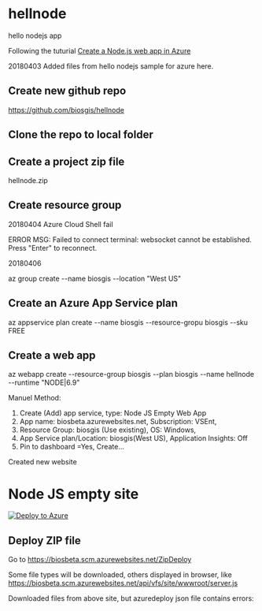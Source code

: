 # hellnode
hello nodejs app

Following the tuturial
[Create a Node.js web app in Azure](https://docs.microsoft.com/en-us/azure/app-service/app-service-web-get-started-nodejs)


20180403 Added files from hello nodejs sample for azure here.

## Create new github repo

https://github.com/biosgis/hellnode

## Clone the repo to local folder

## Create a project zip file 

hellnode.zip


## Create resource group

20180404 Azure Cloud Shell fail

ERROR MSG: 
Failed to connect terminal: websocket cannot be established. Press "Enter" to reconnect.

20180406

az group create --name biosgis --location "West US"

## Create an Azure App Service plan

az appservice plan create --name biosgis --resource-gropu biosgis --sku FREE

## Create a web app

az webapp create --resource-group biosgis --plan biosgis --name hellnode --runtime "NODE|6.9"

Manuel Method: 
1. Create (Add) app service, type: Node JS Empty Web App
2. App name: biosbeta.azurewebsites.net, Subscription: VSEnt, 
3. Resource Group: biosgis (Use existing), OS: Windows, 
4. App Service plan/Location: biosgis(West US), Application Insights: Off
5. Pin to dashboard =Yes, Create...

Created new website 

# Node JS empty site
[![Deploy to Azure](http://azuredeploy.net/deploybutton.png)](https://azuredeploy.net/)

## Deploy ZIP file

Go to https://biosbeta.scm.azurewebsites.net/ZipDeploy

Some file types will be downloaded, others displayed in browser, like 
https://biosbeta.scm.azurewebsites.net/api/vfs/site/wwwroot/server.js

Downloaded files from above site, but azuredeploy json file contains errors:
